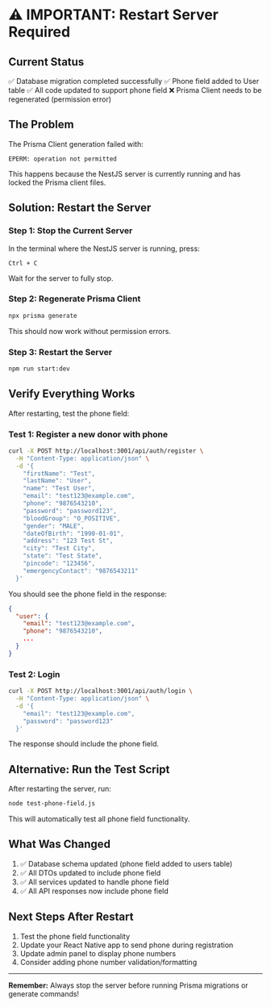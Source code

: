 # ⚠️ IMPORTANT: Restart Server Required

## Current Status

✅ Database migration completed successfully
✅ Phone field added to User table
✅ All code updated to support phone field
❌ Prisma Client needs to be regenerated (permission error)

## The Problem

The Prisma Client generation failed with:
```
EPERM: operation not permitted
```

This happens because the NestJS server is currently running and has locked the Prisma client files.

## Solution: Restart the Server

### Step 1: Stop the Current Server

In the terminal where the NestJS server is running, press:
```
Ctrl + C
```

Wait for the server to fully stop.

### Step 2: Regenerate Prisma Client

```bash
npx prisma generate
```

This should now work without permission errors.

### Step 3: Restart the Server

```bash
npm run start:dev
```

## Verify Everything Works

After restarting, test the phone field:

### Test 1: Register a new donor with phone
```bash
curl -X POST http://localhost:3001/api/auth/register \
  -H "Content-Type: application/json" \
  -d '{
    "firstName": "Test",
    "lastName": "User",
    "name": "Test User",
    "email": "test123@example.com",
    "phone": "9876543210",
    "password": "password123",
    "bloodGroup": "O_POSITIVE",
    "gender": "MALE",
    "dateOfBirth": "1990-01-01",
    "address": "123 Test St",
    "city": "Test City",
    "state": "Test State",
    "pincode": "123456",
    "emergencyContact": "9876543211"
  }'
```

You should see the phone field in the response:
```json
{
  "user": {
    "email": "test123@example.com",
    "phone": "9876543210",
    ...
  }
}
```

### Test 2: Login
```bash
curl -X POST http://localhost:3001/api/auth/login \
  -H "Content-Type: application/json" \
  -d '{
    "email": "test123@example.com",
    "password": "password123"
  }'
```

The response should include the phone field.

## Alternative: Run the Test Script

After restarting the server, run:
```bash
node test-phone-field.js
```

This will automatically test all phone field functionality.

## What Was Changed

1. ✅ Database schema updated (phone field added to users table)
2. ✅ All DTOs updated to include phone field
3. ✅ All services updated to handle phone field
4. ✅ All API responses now include phone field

## Next Steps After Restart

1. Test the phone field functionality
2. Update your React Native app to send phone during registration
3. Update admin panel to display phone numbers
4. Consider adding phone number validation/formatting

---

**Remember:** Always stop the server before running Prisma migrations or generate commands!

